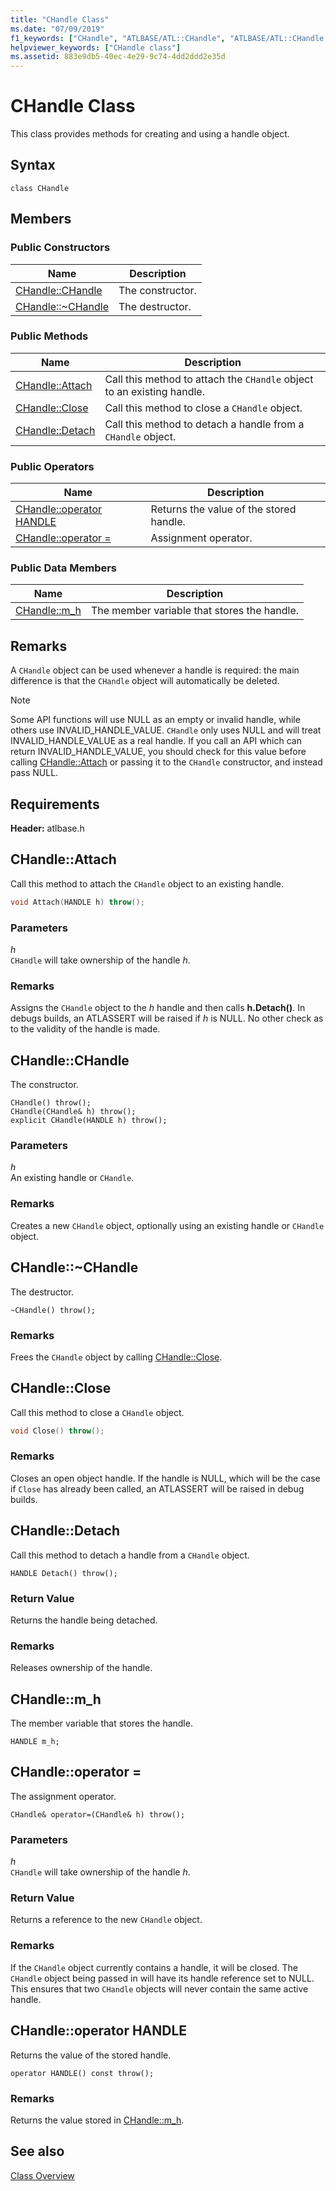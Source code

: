 ```yaml
---
title: "CHandle Class"
ms.date: "07/09/2019"
f1_keywords: ["CHandle", "ATLBASE/ATL::CHandle", "ATLBASE/ATL::CHandle::CHandle", "ATLBASE/ATL::CHandle::Attach", "ATLBASE/ATL::CHandle::Close", "ATLBASE/ATL::CHandle::Detach", "ATLBASE/ATL::CHandle::m_h"]
helpviewer_keywords: ["CHandle class"]
ms.assetid: 883e9db5-40ec-4e29-9c74-4dd2ddd2e35d
---
```

# CHandle Class

This class provides methods for creating and using a handle object.

## Syntax

```
class CHandle
```

## Members

### Public Constructors

|Name|Description|
|----------|-----------------|
|[CHandle::CHandle](#chandle)|The constructor.|
|[CHandle::~CHandle](#dtor)|The destructor.|

### Public Methods

|Name|Description|
|----------|-----------------|
|[CHandle::Attach](#attach)|Call this method to attach the `CHandle` object to an existing handle.|
|[CHandle::Close](#close)|Call this method to close a `CHandle` object.|
|[CHandle::Detach](#detach)|Call this method to detach a handle from a `CHandle` object.|

### Public Operators

|Name|Description|
|----------|-----------------|
|[CHandle::operator HANDLE](#operator_handle)|Returns the value of the stored handle.|
|[CHandle::operator =](#operator_eq)|Assignment operator.|

### Public Data Members

|Name|Description|
|----------|-----------------|
|[CHandle::m_h](#m_h)|The member variable that stores the handle.|

## Remarks

A `CHandle` object can be used whenever a handle is required: the main difference is that the `CHandle` object will automatically be deleted.

> [!NOTE]
> Some API functions will use NULL as an empty or invalid handle, while others use INVALID_HANDLE_VALUE. `CHandle` only uses NULL and will treat INVALID_HANDLE_VALUE as a real handle. If you call an API which can return INVALID_HANDLE_VALUE, you should check for this value before calling [CHandle::Attach](#attach) or passing it to the `CHandle` constructor, and instead pass NULL.

## Requirements

**Header:** atlbase.h

## <a name="attach"></a> CHandle::Attach

Call this method to attach the `CHandle` object to an existing handle.

```cpp
void Attach(HANDLE h) throw();
```

### Parameters

*h*<br/>
`CHandle` will take ownership of the handle *h*.

### Remarks

Assigns the `CHandle` object to the *h* handle and then calls **h.Detach()**. In debugs builds, an ATLASSERT will be raised if *h* is NULL. No other check as to the validity of the handle is made.

## <a name="chandle"></a> CHandle::CHandle

The constructor.

```
CHandle() throw();
CHandle(CHandle& h) throw();
explicit CHandle(HANDLE h) throw();
```

### Parameters

*h*<br/>
An existing handle or `CHandle`.

### Remarks

Creates a new `CHandle` object, optionally using an existing handle or `CHandle` object.

## <a name="dtor"></a> CHandle::~CHandle

The destructor.

```
~CHandle() throw();
```

### Remarks

Frees the `CHandle` object by calling [CHandle::Close](#close).

## <a name="close"></a> CHandle::Close

Call this method to close a `CHandle` object.

```cpp
void Close() throw();
```

### Remarks

Closes an open object handle. If the handle is NULL, which will be the case if `Close` has already been called, an ATLASSERT will be raised in debug builds.

## <a name="detach"></a> CHandle::Detach

Call this method to detach a handle from a `CHandle` object.

```
HANDLE Detach() throw();
```

### Return Value

Returns the handle being detached.

### Remarks

Releases ownership of the handle.

## <a name="m_h"></a> CHandle::m_h

The member variable that stores the handle.

```
HANDLE m_h;
```

## <a name="operator_eq"></a> CHandle::operator =

The assignment operator.

```
CHandle& operator=(CHandle& h) throw();
```

### Parameters

*h*<br/>
`CHandle` will take ownership of the handle *h*.

### Return Value

Returns a reference to the new `CHandle` object.

### Remarks

If the `CHandle` object currently contains a handle, it will be closed. The `CHandle` object being passed in will have its handle reference set to NULL. This ensures that two `CHandle` objects will never contain the same active handle.

## <a name="operator_handle"></a> CHandle::operator HANDLE

Returns the value of the stored handle.

```
operator HANDLE() const throw();
```

### Remarks

Returns the value stored in [CHandle::m_h](#m_h).

## See also

[Class Overview](../../atl/atl-class-overview.md)
